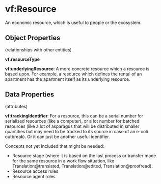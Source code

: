 # vf:Resource

An economic resource, which is useful to people or the ecosystem.

## Object Properties
(relationships with other entities)

**vf:resourceType**

**vf:underlyingResource**: A more concrete resource which a resource is based upon.  For example, a resource which defines the rental of an apartment has the apartment itself as its underlying resource.  

## Data Properties
(attributes)

**vf:trackingIdentifier**: For a resource, this can be a serial number for serialized resources (like a computer), or a lot number for batched resources (like a lot of asparagus that will be distributed in smaller quantities but may need to be tracked to its source in case of an e-coli outbreak).  Or it can just be another useful identifier.

Concepts not yet included that might be needed:
* Resource stage (where it is based on the last process or transfer made for the same resource in a work flow situation, like Translation@translated, Translation@edited, Translation@proofread).
* Resource access rules
* Resource agent roles

